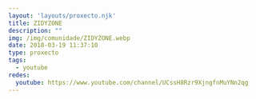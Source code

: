 ```yaml
---
layout: 'layouts/proxecto.njk'
title: ZIDYZONE
description: ""
img: /img/comunidade/ZIDYZONE.webp
date: 2018-03-19 11:37:10
type: proxecto
tags:
  - youtube
redes:
  youtube: https://www.youtube.com/channel/UCssH8Rzr9XjngfnMuYNn2qg
---
```

